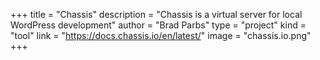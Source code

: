 +++
title = "Chassis"
description = "Chassis is a virtual server for local WordPress development"
author = "Brad Parbs"
type = "project"
kind = "tool"
link = "https://docs.chassis.io/en/latest/"
image = "chassis.io.png"
+++
